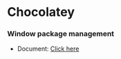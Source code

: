 # Chocolatey

### Window package management
+ Document: [Click here][1]

[1]: https://chocolatey.org/
